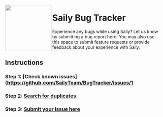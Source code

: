 <img align="left" src="https://cdn.dribbble.com/users/124355/screenshots/3617982/artboard.png" width="150" height="150"></img>

# Saily Bug Tracker
Experience any bugs while using Saily? Let us know by submitting a bug report here! You may also use this space to submit feature requests or provide feedback about your experience with Saily.

## Instructions
### Step 1: [Check known issues](https://github.com/SailyTeam/BugTracker/issues/1
### Step 2: [Search for duplicates](https://github.com/SailyTeam/BugTracker/issues)
### Step 3: [Submit your issue here](https://github.com/SailyTeam/BugTracker/issues/new/choose)
